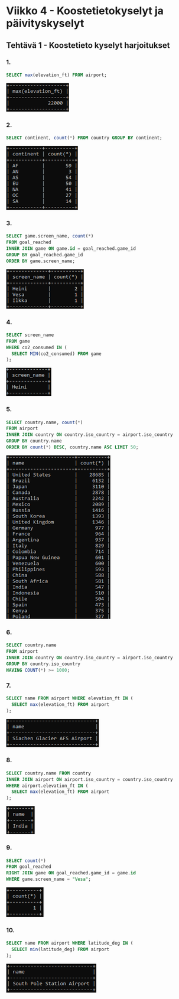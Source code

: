 # Viikko 4 - Koostetietokyselyt ja päivityskyselyt

## Tehtävä 1 - Koostetieto kyselyt harjoitukset

### 1.

```sql
SELECT max(elevation_ft) FROM airport;
```
![](image.png)


### 2.

```sql
SELECT continent, count(*) FROM country GROUP BY continent;
```
![](image-1.png)


### 3.

```sql
SELECT game.screen_name, count(*) 
FROM goal_reached 
INNER JOIN game ON game.id = goal_reached.game_id 
GROUP BY goal_reached.game_id
ORDER BY game.screen_name;
```
![](image-2.png)


### 4.

```SQL
SELECT screen_name
FROM game
WHERE co2_consumed IN (
  SELECT MIN(co2_consumed) FROM game
);
```
![](image-3.png)


### 5.

```sql
SELECT country.name, count(*) 
FROM airport 
INNER JOIN country ON country.iso_country = airport.iso_country 
GROUP BY country.name 
ORDER BY count(*) DESC, country.name ASC LIMIT 50;
```
![](image-4.png)


### 6.

```sql
SELECT country.name
FROM airport 
INNER JOIN country ON country.iso_country = airport.iso_country 
GROUP BY country.iso_country 
HAVING COUNT(*) >= 1000;
```


### 7.

```sql
SELECT name FROM airport WHERE elevation_ft IN (
  SELECT max(elevation_ft) FROM airport
);
```
![](image-5.png)


### 8.

```sql
SELECT country.name FROM country 
INNER JOIN airport ON airport.iso_country = country.iso_country 
WHERE airport.elevation_ft IN (
  SELECT max(elevation_ft) FROM airport
);
```
![](image-6.png)


### 9.

```sql
SELECT count(*) 
FROM goal_reached 
RIGHT JOIN game ON goal_reached.game_id = game.id 
WHERE game.screen_name = "Vesa";
```
![](image-7.png)


### 10.

```sql
SELECT name FROM airport WHERE latitude_deg IN (
  SELECT min(latitude_deg) FROM airport
);
```
![](image-8.png)